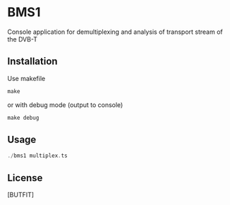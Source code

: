 # BMS1

Console application for demultiplexing and analysis of transport stream of the DVB-T

## Installation

Use makefile

```c++
make
```

or with debug mode (output to console)

```c++
make debug
```

## Usage

```c++
./bms1 multiplex.ts
```
## License
[BUTFIT]